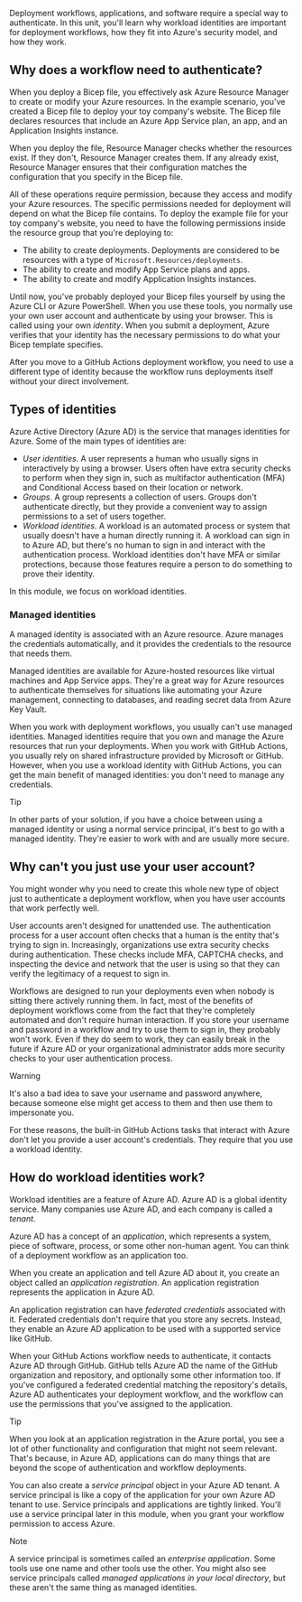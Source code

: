 Deployment workflows, applications, and software require a special way to authenticate. In this unit, you'll learn why workload identities are important for deployment workflows, how they fit into Azure's security model, and how they work.

## Why does a workflow need to authenticate?

When you deploy a Bicep file, you effectively ask Azure Resource Manager to create or modify your Azure resources. In the example scenario, you've created a Bicep file to deploy your toy company's website. The Bicep file declares resources that include an Azure App Service plan, an app, and an Application Insights instance. 

When you deploy the file, Resource Manager checks whether the resources exist. If they don't, Resource Manager creates them. If any already exist, Resource Manager ensures that their configuration matches the configuration that you specify in the Bicep file.

All of these operations require permission, because they access and modify your Azure resources. The specific permissions needed for deployment will depend on what the Bicep file contains. To deploy the example file for your toy company's website, you need to have the following permissions inside the resource group that you're deploying to:

- The ability to create deployments. Deployments are considered to be resources with a type of `Microsoft.Resources/deployments`.
- The ability to create and modify App Service plans and apps.
- The ability to create and modify Application Insights instances.

Until now, you've probably deployed your Bicep files yourself by using the Azure CLI or Azure PowerShell. When you use these tools, you normally use your own user account and authenticate by using your browser. This is called using your own _identity_. When you submit a deployment, Azure verifies that your identity has the necessary permissions to do what your Bicep template specifies.

After you move to a GitHub Actions deployment workflow, you need to use a different type of identity because the workflow runs deployments itself without your direct involvement.

## Types of identities

Azure Active Directory (Azure AD) is the service that manages identities for Azure. Some of the main types of identities are:

- *User identities*. A user represents a human who usually signs in interactively by using a browser. Users often have extra security checks to perform when they sign in, such as multifactor authentication (MFA) and Conditional Access based on their location or network.
- *Groups*. A group represents a collection of users. Groups don't authenticate directly, but they provide a convenient way to assign permissions to a set of users together.
- *Workload identities*. A workload is an automated process or system that usually doesn't have a human directly running it. A workload can sign in to Azure AD, but there's no human to sign in and interact with the authentication process. Workload identities don't have MFA or similar protections, because those features require a person to do something to prove their identity.

In this module, we focus on workload identities.

### Managed identities

A managed identity is associated with an Azure resource. Azure manages the credentials automatically, and it provides the credentials to the resource that needs them. 

Managed identities are available for Azure-hosted resources like virtual machines and App Service apps. They're a great way for Azure resources to authenticate themselves for situations like automating your Azure management, connecting to databases, and reading secret data from Azure Key Vault.

When you work with deployment workflows, you usually can't use managed identities. Managed identities require that you own and manage the Azure resources that run your deployments. When you work with GitHub Actions, you usually rely on shared infrastructure provided by Microsoft or GitHub. However, when you use a workload identity with GitHub Actions, you can get the main benefit of managed identities: you don't need to manage any credentials.

> [!TIP]
> In other parts of your solution, if you have a choice between using a managed identity or using a normal service principal, it's best to go with a managed identity. They're easier to work with and are usually more secure.

## Why can't you just use your user account?

You might wonder why you need to create this whole new type of object just to authenticate a deployment workflow, when you have user accounts that work perfectly well.

User accounts aren't designed for unattended use. The authentication process for a user account often checks that a human is the entity that's trying to sign in. Increasingly, organizations use extra security checks during authentication. These checks include MFA, CAPTCHA checks, and inspecting the device and network that the user is using so that they can verify the legitimacy of a request to sign in.

Workflows are designed to run your deployments even when nobody is sitting there actively running them. In fact, most of the benefits of deployment workflows come from the fact that they're completely automated and don't require human interaction. If you store your username and password in a workflow and try to use them to sign in, they probably won't work. Even if they do seem to work, they can easily break in the future if Azure AD or your organizational administrator adds more security checks to your user authentication process.

> [!WARNING]
> It's also a bad idea to save your username and password anywhere, because someone else might get access to them and then use them to impersonate you.

For these reasons, the built-in GitHub Actions tasks that interact with Azure don't let you provide a user account's credentials. They require that you use a workload identity.

## How do workload identities work?

Workload identities are a feature of Azure AD. Azure AD is a global identity service. Many companies use Azure AD, and each company is called a _tenant_.

Azure AD has a concept of an _application_, which represents a system, piece of software, process, or some other non-human agent. You can think of a deployment workflow as an application too.

When you create an application and tell Azure AD about it, you create an object called an _application registration_. An application registration represents the application in Azure AD.

An application registration can have *federated credentials* associated with it. Federated credentials don't require that you store any secrets. Instead, they enable an Azure AD application to be used with a supported service like GitHub.

When your GitHub Actions workflow needs to authenticate, it contacts Azure AD through GitHub. GitHub tells Azure AD the name of the GitHub organization and repository, and optionally some other information too. If you've configured a federated credential matching the repository's details, Azure AD authenticates your deployment workflow, and the workflow can use the permissions that you've assigned to the application.

> [!TIP]
> When you look at an application registration in the Azure portal, you see a lot of other functionality and configuration that might not seem relevant. That's because, in Azure AD, applications can do many things that are beyond the scope of authentication and workflow deployments.

You can also create a _service principal_ object in your Azure AD tenant. A service principal is like a copy of the application for your own Azure AD tenant to use. Service principals and applications are tightly linked. You'll use a service principal later in this module, when you grant your workflow permission to access Azure.

> [!NOTE]
> A service principal is sometimes called an _enterprise application_. Some tools use one name and other tools use the other. You might also see service principals called _managed applications in your local directory_, but these aren't the same thing as managed identities.
